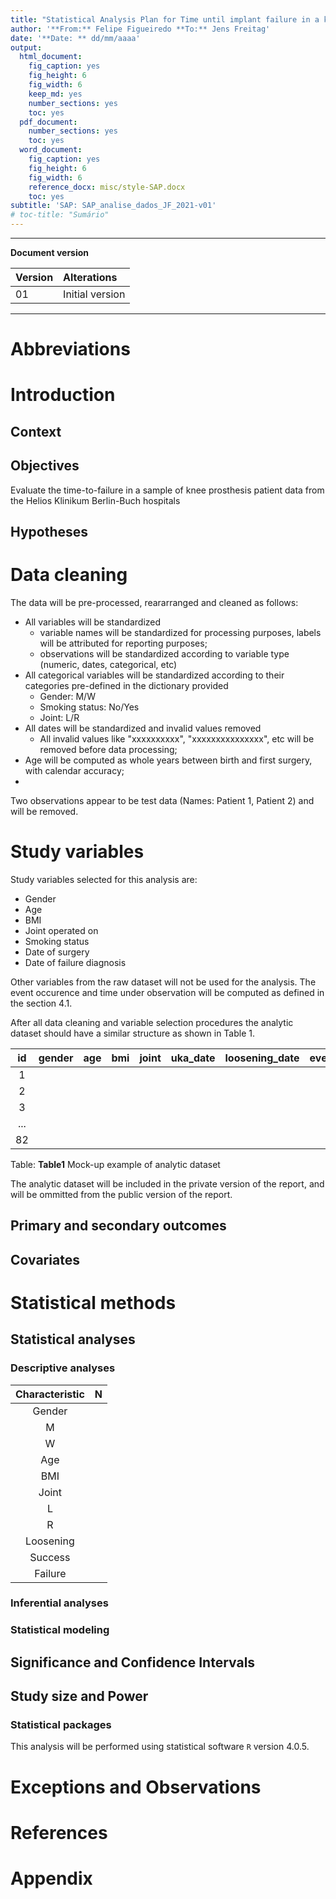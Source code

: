```yaml
---
title: "Statistical Analysis Plan for Time until implant failure in a knee prosthesis sub-population of the Helios Klinikum Berlin-Buch hospitals"
author: '**From:** Felipe Figueiredo **To:** Jens Freitag'
date: '**Date: ** dd/mm/aaaa'
output:
  html_document:
    fig_caption: yes
    fig_height: 6
    fig_width: 6
    keep_md: yes
    number_sections: yes
    toc: yes
  pdf_document:
    number_sections: yes
    toc: yes
  word_document:
    fig_caption: yes
    fig_height: 6
    fig_width: 6
    reference_docx: misc/style-SAP.docx
    toc: yes
subtitle: 'SAP: SAP_analise_dados_JF_2021-v01'
# toc-title: "Sumário"
---
```




---

**Document version**


|Version |Alterations     |
|:-------|:---------------|
|01      |Initial version |

---


# Abbreviations

# Introduction

## Context

## Objectives

Evaluate the time-to-failure in a sample of knee prosthesis patient data from the Helios Klinikum Berlin-Buch hospitals

## Hypotheses

# Data cleaning



The data will be pre-processed, reararranged and cleaned as follows:

- All variables will be standardized
  - variable names will be standardized for processing purposes, labels will be attributed for reporting purposes;
  - observations will be standardized according to variable type (numeric, dates, categorical, etc)
- All categorical variables will be standardized according to their categories pre-defined in the dictionary provided
  - Gender: M/W
  - Smoking status: No/Yes
  - Joint: L/R
- All dates will be standardized and invalid values removed
  - All invalid values like "xxxxxxxxxx",  "xxxxxxxxxxxxxxx", etc will be removed before data processing;
- Age will be computed as whole years between birth and first surgery, with calendar accuracy;
- 
  
Two observations appear to be test data (Names: Patient 1, Patient 2) and will be removed.

# Study variables

Study variables selected for this analysis are:

- Gender
- Age
- BMI
- Joint operated on
- Smoking status
- Date of surgery
- Date of failure diagnosis

Other variables from the raw dataset will not be used for the analysis.
The event occurence and time under observation will be computed as defined in the section 4.1.

After all data cleaning and variable selection procedures the analytic dataset should have a similar structure as shown in Table 1.


| id  | gender | age | bmi | joint | uka_date | loosening_date | event | time |
|:---:|:------:|:---:|:---:|:-----:|:--------:|:--------------:|:-----:|:----:|
|  1  |        |     |     |       |          |                |       |      |
|  2  |        |     |     |       |          |                |       |      |
|  3  |        |     |     |       |          |                |       |      |
| ... |        |     |     |       |          |                |       |      |
| 82  |        |     |     |       |          |                |       |      |

Table: **Table1** Mock-up example of analytic dataset

The analytic dataset will be included in the private version of the report, and will be ommitted from the public version of the report.

## Primary and secondary outcomes

## Covariates

# Statistical methods

## Statistical analyses

### Descriptive analyses


| Characteristic | N |
|:--------------:|:-:|
|     Gender     |   |
|       M        |   |
|       W        |   |
|      Age       |   |
|      BMI       |   |
|     Joint      |   |
|       L        |   |
|       R        |   |
|   Loosening    |   |
|    Success     |   |
|    Failure     |   |

### Inferential analyses

### Statistical modeling

## Significance and Confidence Intervals

## Study size and Power

### Statistical packages

This analysis will be performed using statistical software `R` version 4.0.5.

# Exceptions and Observations

# References

# Appendix

